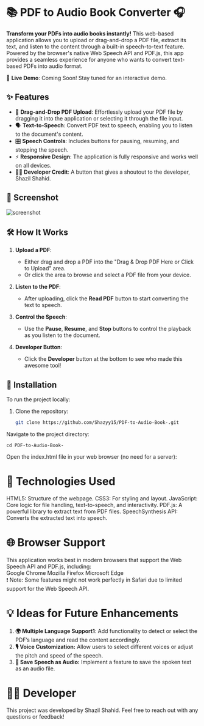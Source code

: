 # 📚 PDF to Audio Book Converter 🎧

**Transform your PDFs into audio books instantly!** This web-based application allows you to upload or drag-and-drop a PDF file, extract its text, and listen to the content through a built-in speech-to-text feature. Powered by the browser's native Web Speech API and PDF.js, this app provides a seamless experience for anyone who wants to convert text-based PDFs into audio format.

🚀 **Live Demo**: Coming Soon! Stay tuned for an interactive demo.

## ✨ Features

- 📂 **Drag-and-Drop PDF Upload**: Effortlessly upload your PDF file by dragging it into the application or selecting it through the file input.
- 🗣️ **Text-to-Speech**: Convert PDF text to speech, enabling you to listen to the document's content.
- 🎛️ **Speech Controls**: Includes buttons for pausing, resuming, and stopping the speech.
- ⚡ **Responsive Design**: The application is fully responsive and works well on all devices.
- 👨‍💻 **Developer Credit**: A button that gives a shoutout to the developer, Shazil Shahid.

## 📸 Screenshot
![screenshot](https://github.com/user-attachments/assets/8290b72d-2a82-48c6-97cc-9896f8cf79f2)

## 🛠️ How It Works

1. **Upload a PDF**:
   - Either drag and drop a PDF into the "Drag & Drop PDF Here or Click to Upload" area.
   - Or click the area to browse and select a PDF file from your device.
   
2. **Listen to the PDF**:
   - After uploading, click the **Read PDF** button to start converting the text to speech.
   
3. **Control the Speech**:
   - Use the **Pause**, **Resume**, and **Stop** buttons to control the playback as you listen to the document.

4. **Developer Button**:
   - Click the **Developer** button at the bottom to see who made this awesome tool!

## 🔧 Installation

To run the project locally:

1. Clone the repository:
   ```bash
   git clone https://github.com/Shazyy15/PDF-to-Audio-Book-.git
   ```
Navigate to the project directory:

```
cd PDF-to-Audio-Book-
```
Open the index.html file in your web browser (no need for a server):



# 🎨 Technologies Used
HTML5: Structure of the webpage.
CSS3: For styling and layout.
JavaScript: Core logic for file handling, text-to-speech, and interactivity.
PDF.js: A powerful library to extract text from PDF files.
SpeechSynthesis API: Converts the extracted text into speech.
# 🌐 Browser Support
This application works best in modern browsers that support the Web Speech API and PDF.js, including:
<br>
Google Chrome
Mozilla Firefox
Microsoft Edge
<br>
❗ Note: Some features might not work perfectly in Safari due to limited support for the Web Speech API.

# 💡 Ideas for Future Enhancements
1. **🌍 Multiple Language Support1**: Add functionality to detect or select the PDF’s language and read the content accordingly.
2. **🎙️ Voice Customization:** Allow users to select different voices or adjust the pitch and speed of the speech.
3. **💾 Save Speech as Audio:** Implement a feature to save the spoken text as an audio file.
# 👨‍💻 Developer
This project was developed by Shazil Shahid. Feel free to reach out with any questions or feedback!

